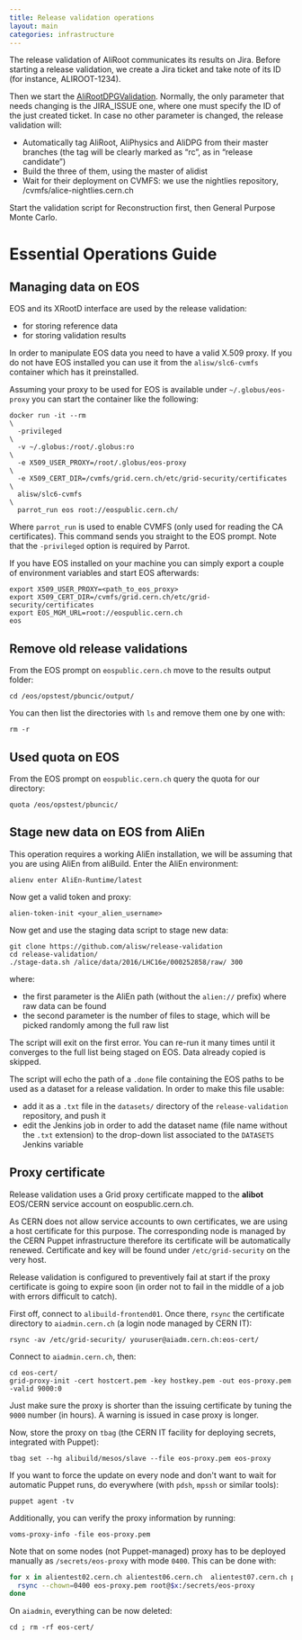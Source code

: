```yaml
---
title: Release validation operations
layout: main
categories: infrastructure
---
```


The release validation of AliRoot communicates its results on Jira. Before starting a release validation, we create a Jira ticket and take note of its ID (for instance, ALIROOT-1234).

Then we start the [AliRootDPGValidation](https://alijenkins.cern.ch/job/AliRootDPGValidation/). Normally, the only parameter that needs changing is the JIRA_ISSUE one, where one must specify the ID of the just created ticket. In case no other parameter is changed, the release validation will:

* Automatically tag AliRoot, AliPhysics and AliDPG from their master branches (the tag will be clearly marked as “rc”, as in “release candidate”)
* Build the three of them, using the master of alidist
* Wait for their deployment on CVMFS: we use the nightlies repository, /cvmfs/alice-nightlies.cern.ch

Start the validation script for Reconstruction first, then General Purpose Monte Carlo.

# Essential Operations Guide

## Managing data on EOS

EOS and its XRootD interface are used by the release validation:

 - for storing reference data
 - for storing validation results

In order to manipulate EOS data you need to have a valid X.509 proxy. If you do
not have EOS installed you can use it from the `alisw/slc6-cvmfs` container
which has it preinstalled.

Assuming your proxy to be used for EOS is available under `~/.globus/eos-proxy`
you can start the container like the following:

    docker run -it --rm                                                   \
      -privileged                                                         \
      -v ~/.globus:/root/.globus:ro                                       \
      -e X509_USER_PROXY=/root/.globus/eos-proxy                          \
      -e X509_CERT_DIR=/cvmfs/grid.cern.ch/etc/grid-security/certificates \
      alisw/slc6-cvmfs                                                    \
      parrot_run eos root://eospublic.cern.ch/

Where `parrot_run` is used to enable CVMFS (only used for reading the CA
certificates). This command sends you straight to the EOS prompt. Note that the
`-privileged` option is required by Parrot.

If you have EOS installed on your machine you can simply export a couple of
environment variables and start EOS afterwards:

    export X509_USER_PROXY=<path_to_eos_proxy>
    export X509_CERT_DIR=/cvmfs/grid.cern.ch/etc/grid-security/certificates
    export EOS_MGM_URL=root://eospublic.cern.ch
    eos


## Remove old release validations

From the EOS prompt on `eospublic.cern.ch` move to the results output folder:

    cd /eos/opstest/pbuncic/output/

You can then list the directories with `ls` and remove them one by one with:

    rm -r


## Used quota on EOS

From the EOS prompt on `eospublic.cern.ch` query the quota for our directory:

    quota /eos/opstest/pbuncic/


## Stage new data on EOS from AliEn

This operation requires a working AliEn installation, we will be assuming that
you are using AliEn from aliBuild. Enter the AliEn environment:

    alienv enter AliEn-Runtime/latest

Now get a valid token and proxy:

    alien-token-init <your_alien_username>

Now get and use the staging data script to stage new data:

    git clone https://github.com/alisw/release-validation
    cd release-validation/
    ./stage-data.sh /alice/data/2016/LHC16e/000252858/raw/ 300

where:

 - the first parameter is the AliEn path (without the `alien://` prefix) where
   raw data can be found
 - the second parameter is the number of files to stage, which will be picked
   randomly among the full raw list

The script will exit on the first error. You can re-run it many times until it
converges to the full list being staged on EOS. Data already copied is skipped.

The script will echo the path of a `.done` file containing the EOS paths to be
used as a dataset for a release validation. In order to make this file usable:

 - add it as a `.txt` file in the `datasets/` directory of the
   `release-validation` repository, and push it
 - edit the Jenkins job in order to add the dataset name (file name without the
   `.txt` extension) to the drop-down list associated to the `DATASETS` Jenkins
   variable


## Proxy certificate

Release validation uses a Grid proxy certificate mapped to the **alibot**
EOS/CERN service account on eospublic.cern.ch.

As CERN does not allow service accounts to own certificates, we are using a host
certificate for this purpose. The corresponding node is managed by the CERN
Puppet infrastructure therefore its certificate will be automatically renewed.
Certificate and key will be found under `/etc/grid-security` on the very host.

Release validation is configured to preventively fail at start if the proxy
certificate is going to expire soon (in order not to fail in the middle of a
job with errors difficult to catch).

First off, connect to `alibuild-frontend01`. Once there, `rsync` the certificate
directory to `aiadmin.cern.ch` (a login node managed by CERN IT):

    rsync -av /etc/grid-security/ youruser@aiadm.cern.ch:eos-cert/

Connect to `aiadmin.cern.ch`, then:

    cd eos-cert/
    grid-proxy-init -cert hostcert.pem -key hostkey.pem -out eos-proxy.pem -valid 9000:0

Just make sure the proxy is shorter than the issuing certificate by tuning the
`9000` number (in hours). A warning is issued in case proxy is longer.

Now, store the proxy on `tbag` (the CERN IT facility for deploying secrets,
integrated with Puppet):

    tbag set --hg alibuild/mesos/slave --file eos-proxy.pem eos-proxy

If you want to force the update on every node and don't want to wait for
automatic Puppet runs, do everywhere (with `pdsh`, `mpssh` or similar tools):

    puppet agent -tv

Additionally, you can verify the proxy information by running:

    voms-proxy-info -file eos-proxy.pem

Note that on some nodes (not Puppet-managed) proxy has to be deployed manually
as `/secrets/eos-proxy` with mode `0400`. This can be done with:

```bash
for x in alientest02.cern.ch alientest06.cern.ch  alientest07.cern.ch pcalienstorage.cern.ch; do
  rsync --chown=0400 eos-proxy.pem root@$x:/secrets/eos-proxy
done
```

On `aiadmin`, everything can be now deleted:

    cd ; rm -rf eos-cert/
